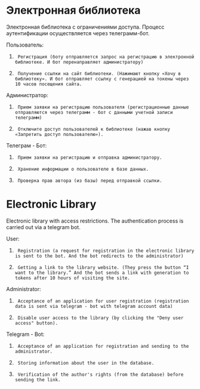 # Электронная библиотека
    
Электронная библиотека с ограничениями доступа. Процесс аутентификации осуществляется через телеграмм-бот.
    
Пользователь:
1.      Регистрация (боту отправляется запрос на регистрацию в электронной библиотеке. И бот перенаправляет администратору)
2.      Получение ссылки на сайт библиотеки. (Нажимают кнопку «Хочу в библиотеку». И бот отправляет ссылку с генерацией на токены через 10 часов посещения сайта.

Администратор:
1.      Прием заявки на регистрацию пользователя (регистрационные данные отправляются через телеграмм - бот с данными учетной записи телеграмм)
2.      Отключите доступ пользователей к библиотеке (нажав кнопку «Запретить доступ пользователю»).

Телеграм - Бот:
1.      Прием заявки на регистрацию и отправка администратору.
2.      Хранение информации о пользователе в базе данных.
3.      Проверка прав автора (из базы) перед отправкой ссылки.




# Electronic Library
    
   Electronic library with access restrictions. The authentication process is carried out via a telegram bot.
    
User:
1.      Registration (a request for registration in the electronic library is sent to the bot. And the bot redirects to the administrator)
2.      Getting a link to the library website. (They press the button “I want to the library.” And the bot sends a link with generation to tokens after 10 hours of visiting the site.

Administrator:
1.      Acceptance of an application for user registration (registration data is sent via telegram - bot with telegram account data)
2.      Disable user access to the library (by clicking the "Deny user access" button).

Telegram - Bot:
1.      Acceptance of an application for registration and sending to the administrator.
2.      Storing information about the user in the database.
3.      Verification of the author's rights (from the database) before sending the link.
